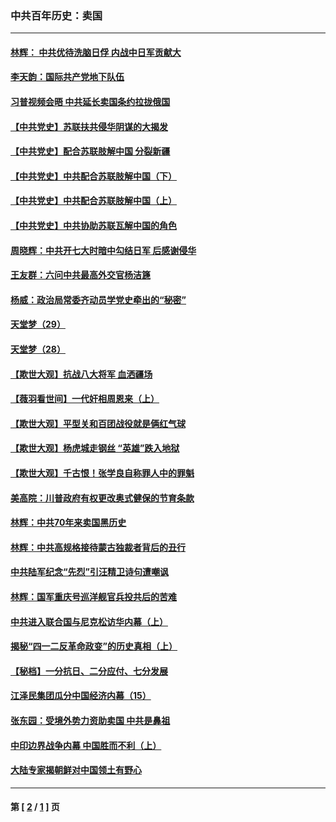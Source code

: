 ### 中共百年历史：卖国
---
#### [林辉： 中共优待洗脑日俘 内战中日军贡献大](../../pages/nf1176117/n13624644.md?06110430) 
#### [李天韵：国际共产党地下队伍](../../pages/nf1176117/n13611808.md?06110430) 
#### [习普视频会晤 中共延长卖国条约拉拢俄国](../../pages/nf1176117/n13060971.md?06110430) 
#### [【中共党史】苏联扶共侵华阴谋的大揭发](../../pages/nf1176117/n13056050.md?06110430) 
#### [【中共党史】配合苏联肢解中国 分裂新疆](../../pages/nf1176117/n13040700.md?06110430) 
#### [【中共党史】中共配合苏联肢解中国（下）](../../pages/nf1176117/n13035660.md?06110430) 
#### [【中共党史】中共配合苏联肢解中国（上）](../../pages/nf1176117/n13030262.md?06110430) 
#### [【中共党史】中共协助苏联瓦解中国的角色](../../pages/nf1176117/n13018109.md?06110430) 
#### [周晓辉：中共开七大时暗中勾结日军 后感谢侵华](../../pages/nf1176117/n12921960.md?06110430) 
#### [王友群：六问中共最高外交官杨洁篪](../../pages/nf1176117/n12836495.md?06110430) 
#### [杨威：政治局常委齐动员学党史牵出的“秘密”](../../pages/nf1176117/n12764642.md?06110430) 
#### [天堂梦（29）](../../pages/nf1176117/n12408465.md?06110430) 
#### [天堂梦（28）](../../pages/nf1176117/n12408309.md?06110430) 
#### [【欺世大观】抗战八大将军 血洒疆场](../../pages/nf1176117/n12357044.md?06110430) 
#### [【薇羽看世间】一代奸相周恩来（上）](../../pages/nf1176117/n12401109.md?06110430) 
#### [【欺世大观】平型关和百团战役就是俩红气球](../../pages/nf1176117/n12359157.md?06110430) 
#### [【欺世大观】杨虎城走钢丝 “英雄”跌入地狱](../../pages/nf1176117/n12358840.md?06110430) 
#### [【欺世大观】千古恨！张学良自称罪人中的罪魁](../../pages/nf1176117/n12358629.md?06110430) 
#### [美高院：川普政府有权更改奥式健保的节育条款](../../pages/nf1176117/n12242171.md?06110430) 
#### [林辉：中共70年来卖国黑历史](../../pages/nf1176117/n11552181.md?06110430) 
#### [林辉：中共高规格接待蒙古独裁者背后的丑行](../../pages/nf1176117/n11225005.md?06110430) 
#### [中共陆军纪念“先烈”引汪精卫诗句遭嘲讽](../../pages/nf1176117/n11153345.md?06110430) 
#### [林辉：国军重庆号巡洋舰官兵投共后的苦难](../../pages/nf1176117/n10997801.md?06110430) 
#### [中共进入联合国与尼克松访华内幕（上）](../../pages/nf1176117/n10138788.md?06110430) 
#### [揭秘“四一二反革命政变”的历史真相（上）](../../pages/nf1176117/n9996650.md?06110430) 
#### [【秘档】一分抗日、二分应付、七分发展](../../pages/nf1176117/n9331484.md?06110430) 
#### [江泽民集团瓜分中国经济内幕（15）](../../pages/nf1176117/n9268584.md?06110430) 
#### [张东园：受境外势力资助卖国 中共是鼻祖](../../pages/nf1176117/n9272480.md?06110430) 
#### [中印边界战争内幕 中国胜而不利（上）](../../pages/nf1176117/n9252458.md?06110430) 
#### [大陆专家揭朝鲜对中国领土有野心](../../pages/nf1176117/n9074056.md?06110430) 

---
#### 第 [ [2](./2.md?06110430) / [1](./1.md?06110430) ] 页
